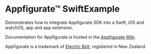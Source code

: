 # Appfigurate™ SwiftExample

Demonstrates how to integrate Appfigurate SDK into a Swift, iOS and watchOS, app and app extension.

Documentation for Appfigurate is hosted in the [Appfigurate Wiki](https://github.com/electricbolt/appfiguratesdk/wiki).

Appfigurate is a trademark of [Electric Bolt](https://www.electricbolt.co.nz), registered in New Zealand.
